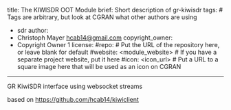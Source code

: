 title: The KIWISDR OOT Module
brief: Short description of gr-kiwisdr
tags: # Tags are arbitrary, but look at CGRAN what other authors are using
  - sdr
author:
  - Christoph Mayer <hcab14@gmail.com>
copyright_owner:
  - Copyright Owner 1
license:
#repo: # Put the URL of the repository here, or leave blank for default
#website: <module_website> # If you have a separate project website, put it here
#icon: <icon_url> # Put a URL to a square image here that will be used as an icon on CGRAN
---
GR KiwiSDR interface using websocket streams

based on https://github.com/hcab14/kiwiclient
